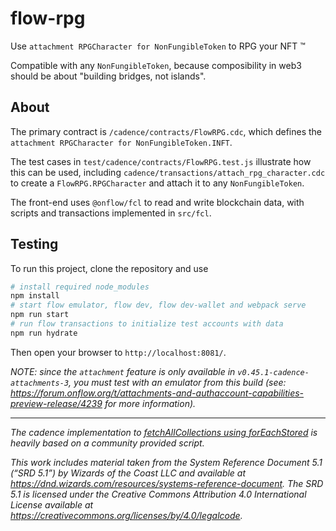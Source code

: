 # flow-rpg

Use `attachment RPGCharacter for NonFungibleToken` to RPG your NFT &trade;

Compatible with any `NonFungibleToken`, because composibility in web3 should be about "building bridges, not islands".

## About

The primary contract is `/cadence/contracts/FlowRPG.cdc`, which defines the `attachment RPGCharacter for NonFungibleToken.INFT`.

The test cases in `test/cadence/contracts/FlowRPG.test.js` illustrate how this can be used, including `cadence/transactions/attach_rpg_character.cdc` to create a `FlowRPG.RPGCharacter` and attach it to any `NonFungibleToken`.

The front-end uses `@onflow/fcl` to read and write blockchain data, with scripts and transactions implemented in `src/fcl`.

## Testing

To run this project, clone the repository and use

```sh
# install required node_modules
npm install
# start flow emulator, flow dev, flow dev-wallet and webpack serve
npm run start
# run flow transactions to initialize test accounts with data
npm run hydrate
```

Then open your browser to `http://localhost:8081/`.

*NOTE: since the `attachment` feature is only available in `v0.45.1-cadence-attachments-3`, you must test with an emulator from this build (see: https://forum.onflow.org/t/attachments-and-authaccount-capabilities-preview-release/4239 for more information).*

---

*The cadence implementation to [fetchAllCollections using forEachStored](https://github.com/C-3PFLO/flow-rpg/blob/1fa45aeac92b078ab33b321673f42067281962c4/src/fcl/collections.js#L10) is heavily based on a community provided script.*

*This work includes material taken from the System Reference Document 5.1 (“SRD 5.1”) by Wizards of the Coast LLC and available at https://dnd.wizards.com/resources/systems-reference-document. The SRD 5.1 is licensed under the Creative Commons Attribution 4.0 International License available at https://creativecommons.org/licenses/by/4.0/legalcode.*